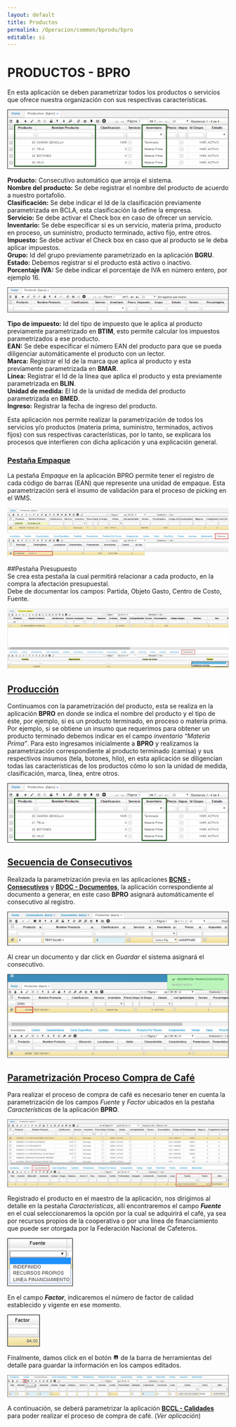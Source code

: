 ```yaml
---
layout: default
title: Productos
permalink: /Operacion/common/bprodu/bpro
editable: si
---
```


# PRODUCTOS - BPRO

En esta aplicación se deben parametrizar todos los productos o servicios que ofrece nuestra organización con sus respectivas características.  

![](bpro1.png)

**Producto:** Consecutivo automático que arroja el sistema.  
**Nombre del producto:** Se debe registrar el nombre del producto de acuerdo a nuestro portafolio.  
**Clasificación:** Se debe indicar el Id de la clasificación previamente parametrizada en BCLA, esta clasificación la define la empresa.  
**Servicio:** Se debe activar el Check box en caso de ofrecer un servicio.  
**Inventario:** Se debe especificar si es un servicio, materia prima, producto en proceso, un suministro, producto terminado, activo fijo, entre otros.  
**Impuesto:** Se debe activar el Check box en caso que al producto se le deba aplicar impuestos.  
**Grupo:** Id del grupo previamente parametrizado en la aplicación **BGRU**.  
**Estado:** Debemos registrar si el producto está activo o inactivo.  
**Porcentaje IVA:** Se debe indicar el porcentaje de IVA en número entero, por ejemplo 16.  

![](bpro2.png)

**Tipo de impuesto:** Id del tipo de impuesto que le aplica al producto previamente parametrizado en **BTIM**, esto permite calcular los impuestos parametrizados a ese producto.  
**EAN:** Se debe especificar el número EAN del producto para que se pueda diligenciar automáticamente el producto con un lector.  
**Marca:** Registrar el Id de la marca que aplica al producto y esta previamente parametrizada en **BMAR**.  
**Línea:** Registrar el Id de la línea que aplica el producto y esta previamente parametrizada en **BLIN**.  
**Unidad de medida:** El Id de la unidad de medida del producto parametrizada en **BMED**.  
**Ingreso:** Registrar la fecha de ingreso del producto.  

Esta aplicación nos permite realizar la parametrización de todos los servicios y/o productos (materia prima, suministro, terminados, activos fijos) con sus respectivas características, por lo tanto, se explicara los procesos que interfieren con dicha aplicación y una explicación general.  

### [Pestaña Empaque](http://docs.oasiscom.com/Operacion/common/bprodu/bpro#pestaña-empaque)

La pestaña _Empaque_ en la aplicación BPRO permite tener el registro de cada código de barras (EAN) que represente una unidad de empaque. Esta parametrización será el insumo de validación para el proceso de picking en el WMS.  

![](bpro11.png)

##Pestaña Presupuesto  
Se crea esta pestaña la cual permitirá relacionar a cada producto, en la compra la afectación presupuestal.  
Debe de documentar los campos: Partida, Objeto Gasto, Centro de Costo, Fuente.

![](bpro13.png)



## [Producción](http://docs.oasiscom.com/Operacion/common/bprodu/bpro#producción)

Continuamos con la parametrización del producto, esta se realiza en la aplicación **BPRO** en donde se indica el nombre del producto y el tipo de éste, por ejemplo, si es un producto terminado, en proceso o materia prima. Por ejemplo, si se obtiene un insumo que requerimos para obtener un producto terminado debemos indicar en el campo _inventario “Materia Prima”_. Para esto ingresamos inicialmente a **BPRO** y realizamos la parametrización correspondiente al producto terminado (camisa) y sus respectivos insumos (tela, botones, hilo), en esta aplicación se diligencian todas las características de los productos cómo lo son la unidad de medida, clasificación, marca, línea, entre otros.  


![](bpro1.png)


## [Secuencia de Consecutivos](http://docs.oasiscom.com/Operacion/common/bprodu/bpro#secuencia-de-consecutivos)

Realizada la parametrización previa en las aplicaciones [**BCNS - Consecutivos**](http://docs.oasiscom.com/Operacion/common/bsistema/bcns#secuencia-de-consecutivos) y [**BDOC - Documentos**](http://docs.oasiscom.com/Operacion/common/bsistema/bdoc#secuencia-de-consecutivos), la aplicación correspondiente al documento a generar, en este caso **BPRO** asignará automáticamente el consecutivo al registro.  

![](bpro4.png)

Al crear un documento y dar click en _Guardar_ el sistema asignará el consecutivo.  

![](bpro5.png)

## [Parametrización Proceso Compra de Café](http://docs.oasiscom.com/Operacion/common/bprodu/bpro#parametrización-proceso-compra-de-café)

Para realizar el proceso de compra de café es necesario tener en cuenta la parametrización de los campos _Fuente_ y _Factor_ ubicados en la pestaña _Características_ de la aplicación **BPRO**.  

![](bpro6.png)

Registrado el producto en el maestro de la aplicación, nos dirigimos al detalle en la pestaña _Caracteristicas_, allí encontraremos el campo **_Fuente_** en el cual seleccionaremos la opción por la cual se adquirirá el café, ya sea por recursos propios de la cooperativa o por una línea de financiamiento que puede ser otorgada por la Federación Nacional de Cafeteros.  

![](bpro7.png)

En el campo **_Factor_**, indicaremos el número de factor de calidad establecido y vigente  en ese momento.  

![](bpro8.png)

Finalmente, damos click en el botón ![](guardar.png) de la barra de herramientas del detalle para guardar la información en los campos editados.  

![](bpro9.png)


A continuación, se deberá parametrizar la aplicación [**BCCL - Calidades**](http://docs.oasiscom.com/Operacion/common/bcomer/bccl) para poder realizar el proceso de compra de café. (_Ver aplicación_) 
